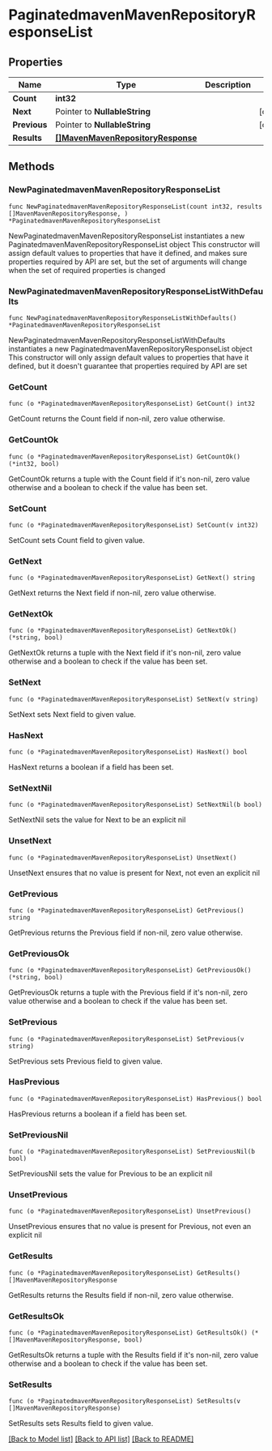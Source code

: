 # PaginatedmavenMavenRepositoryResponseList

## Properties

Name | Type | Description | Notes
------------ | ------------- | ------------- | -------------
**Count** | **int32** |  | 
**Next** | Pointer to **NullableString** |  | [optional] 
**Previous** | Pointer to **NullableString** |  | [optional] 
**Results** | [**[]MavenMavenRepositoryResponse**](MavenMavenRepositoryResponse.md) |  | 

## Methods

### NewPaginatedmavenMavenRepositoryResponseList

`func NewPaginatedmavenMavenRepositoryResponseList(count int32, results []MavenMavenRepositoryResponse, ) *PaginatedmavenMavenRepositoryResponseList`

NewPaginatedmavenMavenRepositoryResponseList instantiates a new PaginatedmavenMavenRepositoryResponseList object
This constructor will assign default values to properties that have it defined,
and makes sure properties required by API are set, but the set of arguments
will change when the set of required properties is changed

### NewPaginatedmavenMavenRepositoryResponseListWithDefaults

`func NewPaginatedmavenMavenRepositoryResponseListWithDefaults() *PaginatedmavenMavenRepositoryResponseList`

NewPaginatedmavenMavenRepositoryResponseListWithDefaults instantiates a new PaginatedmavenMavenRepositoryResponseList object
This constructor will only assign default values to properties that have it defined,
but it doesn't guarantee that properties required by API are set

### GetCount

`func (o *PaginatedmavenMavenRepositoryResponseList) GetCount() int32`

GetCount returns the Count field if non-nil, zero value otherwise.

### GetCountOk

`func (o *PaginatedmavenMavenRepositoryResponseList) GetCountOk() (*int32, bool)`

GetCountOk returns a tuple with the Count field if it's non-nil, zero value otherwise
and a boolean to check if the value has been set.

### SetCount

`func (o *PaginatedmavenMavenRepositoryResponseList) SetCount(v int32)`

SetCount sets Count field to given value.


### GetNext

`func (o *PaginatedmavenMavenRepositoryResponseList) GetNext() string`

GetNext returns the Next field if non-nil, zero value otherwise.

### GetNextOk

`func (o *PaginatedmavenMavenRepositoryResponseList) GetNextOk() (*string, bool)`

GetNextOk returns a tuple with the Next field if it's non-nil, zero value otherwise
and a boolean to check if the value has been set.

### SetNext

`func (o *PaginatedmavenMavenRepositoryResponseList) SetNext(v string)`

SetNext sets Next field to given value.

### HasNext

`func (o *PaginatedmavenMavenRepositoryResponseList) HasNext() bool`

HasNext returns a boolean if a field has been set.

### SetNextNil

`func (o *PaginatedmavenMavenRepositoryResponseList) SetNextNil(b bool)`

 SetNextNil sets the value for Next to be an explicit nil

### UnsetNext
`func (o *PaginatedmavenMavenRepositoryResponseList) UnsetNext()`

UnsetNext ensures that no value is present for Next, not even an explicit nil
### GetPrevious

`func (o *PaginatedmavenMavenRepositoryResponseList) GetPrevious() string`

GetPrevious returns the Previous field if non-nil, zero value otherwise.

### GetPreviousOk

`func (o *PaginatedmavenMavenRepositoryResponseList) GetPreviousOk() (*string, bool)`

GetPreviousOk returns a tuple with the Previous field if it's non-nil, zero value otherwise
and a boolean to check if the value has been set.

### SetPrevious

`func (o *PaginatedmavenMavenRepositoryResponseList) SetPrevious(v string)`

SetPrevious sets Previous field to given value.

### HasPrevious

`func (o *PaginatedmavenMavenRepositoryResponseList) HasPrevious() bool`

HasPrevious returns a boolean if a field has been set.

### SetPreviousNil

`func (o *PaginatedmavenMavenRepositoryResponseList) SetPreviousNil(b bool)`

 SetPreviousNil sets the value for Previous to be an explicit nil

### UnsetPrevious
`func (o *PaginatedmavenMavenRepositoryResponseList) UnsetPrevious()`

UnsetPrevious ensures that no value is present for Previous, not even an explicit nil
### GetResults

`func (o *PaginatedmavenMavenRepositoryResponseList) GetResults() []MavenMavenRepositoryResponse`

GetResults returns the Results field if non-nil, zero value otherwise.

### GetResultsOk

`func (o *PaginatedmavenMavenRepositoryResponseList) GetResultsOk() (*[]MavenMavenRepositoryResponse, bool)`

GetResultsOk returns a tuple with the Results field if it's non-nil, zero value otherwise
and a boolean to check if the value has been set.

### SetResults

`func (o *PaginatedmavenMavenRepositoryResponseList) SetResults(v []MavenMavenRepositoryResponse)`

SetResults sets Results field to given value.



[[Back to Model list]](../README.md#documentation-for-models) [[Back to API list]](../README.md#documentation-for-api-endpoints) [[Back to README]](../README.md)


